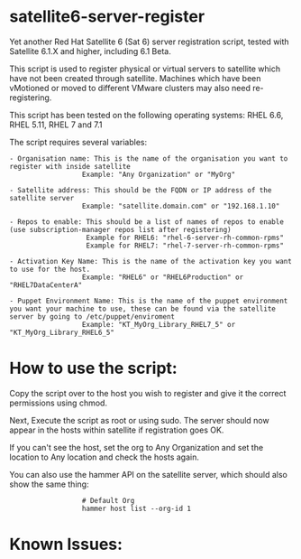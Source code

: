 # satellite6-server-register

Yet another Red Hat Satellite 6 (Sat 6) server registration script, tested with Satellite 6.1.X and higher, including 6.1 Beta. 

This script is used to register physical or virtual servers to satellite which have not been created through satellite. Machines which have been vMotioned or moved to different VMware clusters may also need re-registering.

This script has been tested on the following operating systems: RHEL 6.6, RHEL 5.11, RHEL 7 and 7.1 

The script requires several variables: 

    - Organisation name: This is the name of the organisation you want to register with inside satellite
                      Example: "Any Organization" or "MyOrg"
    
    - Satellite address: This should be the FQDN or IP address of the satellite server
                      Example: "satellite.domain.com" or "192.168.1.10"
    
    - Repos to enable: This should be a list of names of repos to enable (use subscription-manager repos list after registering)
                       Example for RHEL6: "rhel-6-server-rh-common-rpms"
                       Example for RHEL7: "rhel-7-server-rh-common-rpms"
                       
    - Activation Key Name: This is the name of the activation key you want to use for the host. 
                      Example: "RHEL6" or "RHEL6Production" or "RHEL7DataCenterA"
    
    - Puppet Environment Name: This is the name of the puppet environment you want your machine to use, these can be found via the satellite server by going to /etc/puppet/enviroment
                      Example: "KT_MyOrg_Library_RHEL7_5" or "KT_MyOrg_Library_RHEL6_5"
                      
# How to use the script: 

Copy the script over to the host you wish to register and give it the correct permissions using chmod. 

Next, Execute the script as root or using sudo. The server should now appear in the hosts within satellite if registration goes OK. 

If you can't see the host, set the org to Any Organization and set the location to Any location and check the hosts again. 

You can also use the hammer API on the satellite server, which should also show the same thing:  
  
                      # Default Org
                      hammer host list --org-id 1   
    
# Known Issues:
